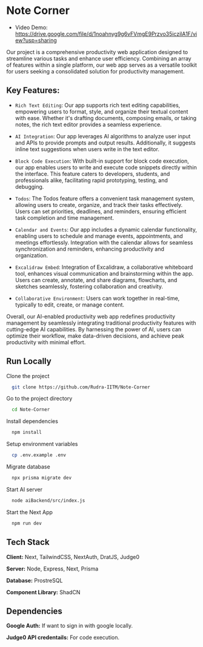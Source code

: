 
# Note Corner

- Video Demo: https://drive.google.com/file/d/1noahnyg9g6vFVmgE9Przvo35iczilA1F/view?usp=sharing

Our project is a comprehensive productivity web application designed to streamline various tasks and enhance user efficiency. Combining an array of features within a single platform, our web app serves as a versatile toolkit for users seeking a consolidated solution for productivity management.

## Key Features:

- ```Rich Text Editing```: Our app supports rich text editing capabilities, empowering users to format, style, and organize their textual content with ease. Whether it's drafting documents, composing emails, or taking notes, the rich text editor provides a seamless experience.

- ```AI Integration```: Our app leverages AI algorithms to analyze user input and APIs to provide prompts and output results. Additionally, it suggests inline text suggestions when users write in the text editor.

- ```Block Code Execution```: With built-in support for block code execution, our app enables users to write and execute code snippets directly within the interface. This feature caters to developers, students, and professionals alike, facilitating rapid prototyping, testing, and debugging.

- ```Todos```: The Todos feature offers a convenient task management system, allowing users to create, organize, and track their tasks effectively. Users can set priorities, deadlines, and reminders, ensuring efficient task completion and time management.

- ```Calendar and Events```: Our app includes a dynamic calendar functionality, enabling users to schedule and manage events, appointments, and meetings effortlessly. Integration with the calendar allows for seamless synchronization and reminders, enhancing productivity and organization.

- ```Excalidraw Embed```: Integration of Excalidraw, a collaborative whiteboard tool, enhances visual communication and brainstorming within the app. Users can create, annotate, and share diagrams, flowcharts, and sketches seamlessly, fostering collaboration and creativity.

- ```Collaborative Environment```: Users can work together in real-time, typically to edit, create, or manage content.

Overall, our AI-enabled productivity web app redefines productivity management by seamlessly integrating traditional productivity features with cutting-edge AI capabilities. By harnessing the power of AI, users can optimize their workflow, make data-driven decisions, and achieve peak productivity with minimal effort.


## Run Locally

Clone the project

```bash
  git clone https://github.com/Rudra-IITM/Note-Corner
```

Go to the project directory

```bash
  cd Note-Corner
```

Install dependencies

```bash
  npm install
```

Setup environment variables
```bash
  cp .env.example .env
```

Migrate database
```bash
  npx prisma migrate dev
```
  

Start AI server

```bash
  node aiBackend/src/index.js
```

Start the Next App

```bash
  npm run dev
```
## Tech Stack

**Client:** Next, TailwindCSS, NextAuth, DratJS, Judge0

**Server:** Node, Express, Next, Prisma

**Database:** ProstreSQL

**Component Library:** ShadCN


## Dependencies

**Google Auth:** If want to sign in with google locally.

**Judge0 API credentails:** For code execution.
